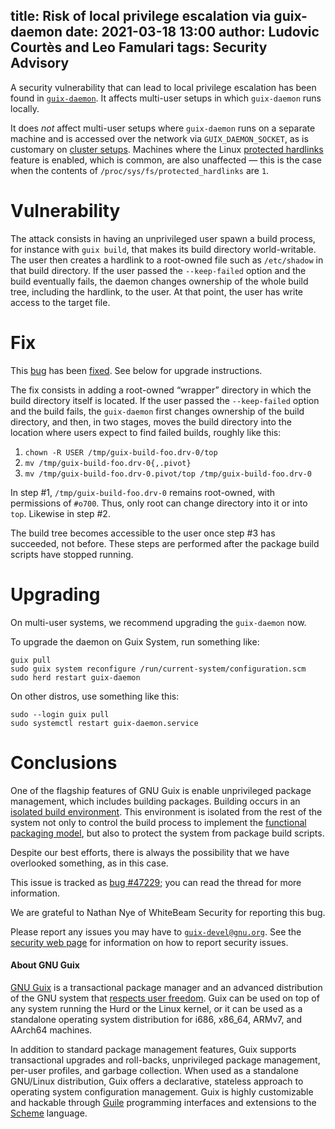 title: Risk of local privilege escalation via guix-daemon
date: 2021-03-18 13:00
author: Ludovic Courtès and Leo Famulari
tags: Security Advisory
---

A security vulnerability that can lead to local privilege escalation has been
found in
[`guix-daemon`](https://guix.gnu.org/manual/en/html_node/Invoking-guix_002ddaemon.html).
It affects multi-user setups in which `guix-daemon` runs locally.

It does _not_ affect multi-user setups where `guix-daemon` runs on a
separate machine and is accessed over the network via
`GUIX_DAEMON_SOCKET`, as is customary on [cluster
setups](https://hpc.guix.info/blog/2017/11/installing-guix-on-a-cluster/).
Machines where the Linux [protected
hardlinks](https://sysctl-explorer.net/fs/protected_hardlinks/) feature
is enabled, which is common, are also unaffected — this is the case when
the contents of `/proc/sys/fs/protected_hardlinks` are `1`.

# Vulnerability

The attack consists in having an unprivileged user spawn a build process, for
instance with `guix build`, that makes its build directory world-writable.  The
user then creates a hardlink to a root-owned file such as `/etc/shadow` in that
build directory.  If the user passed the `--keep-failed` option and the build
eventually fails, the daemon changes ownership of the whole build tree,
including the hardlink, to the user.  At that point, the user has write access
to the target file.

# Fix

This [bug](https://issues.guix.gnu.org/47229) has been
[fixed](https://git.savannah.gnu.org/cgit/guix.git/commit/?id=ec7fb669945bfb47c5e1fdf7de3a5d07f7002ccf).
See below for upgrade instructions.

The fix consists in adding a root-owned “wrapper” directory in which the build
directory itself is located.  If the user passed the `--keep-failed` option and
the build fails, the `guix-daemon` first changes ownership of the build
directory, and then, in two stages, moves the build directory into the location
where users expect to find failed builds, roughly like this:

1. `chown -R USER /tmp/guix-build-foo.drv-0/top`
2. `mv /tmp/guix-build-foo.drv-0{,.pivot}`
3. `mv /tmp/guix-build-foo.drv-0.pivot/top /tmp/guix-build-foo.drv-0`

In step #1, `/tmp/guix-build-foo.drv-0` remains root-owned, with permissions of
`#o700`.  Thus, only root can change directory into it or into `top`.  Likewise in
step #2.

The build tree becomes accessible to the user once step #3 has succeeded, not
before.  These steps are performed after the package build scripts have stopped
running.

# Upgrading

On multi-user systems, we recommend upgrading the `guix-daemon` now.

To upgrade the daemon on Guix System, run something like:

```
guix pull
sudo guix system reconfigure /run/current-system/configuration.scm
sudo herd restart guix-daemon
```

On other distros, use something like this:

```
sudo --login guix pull
sudo systemctl restart guix-daemon.service
```

# Conclusions

One of the flagship features of GNU Guix is enable unprivileged package
management, which includes building packages.  Building occurs in an [isolated
build environment](https://guix.gnu.org/manual/en/html_node/Build-Environment-Setup.html).
This environment is isolated from the rest of the system not only to control the
build process to implement the [functional packaging
model](https://guix.gnu.org/manual/en/html_node/Managing-Software-the-Guix-Way.html),
but also to protect the system from package build scripts.

Despite our best efforts, there is always the possibility that we have
overlooked something, as in this case.

This issue is tracked as
[bug #47229](https://issues.guix.gnu.org/47229); you can read the thread
for more information.

We are grateful to Nathan Nye of WhiteBeam Security for reporting this bug.

Please report any issues you may have to
[`guix-devel@gnu.org`](https://guix.gnu.org/en/contact/).  See the
[security web page](https://guix.gnu.org/en/security/) for information
on how to report security issues.

#### About GNU Guix

[GNU Guix](https://guix.gnu.org) is a transactional package manager and
an advanced distribution of the GNU system that [respects user
freedom](https://www.gnu.org/distros/free-system-distribution-guidelines.html).
Guix can be used on top of any system running the Hurd or the Linux
kernel, or it can be used as a standalone operating system distribution
for i686, x86_64, ARMv7, and AArch64 machines.

In addition to standard package management features, Guix supports
transactional upgrades and roll-backs, unprivileged package management,
per-user profiles, and garbage collection.  When used as a standalone
GNU/Linux distribution, Guix offers a declarative, stateless approach to
operating system configuration management.  Guix is highly customizable
and hackable through [Guile](https://www.gnu.org/software/guile)
programming interfaces and extensions to the
[Scheme](http://schemers.org) language.
